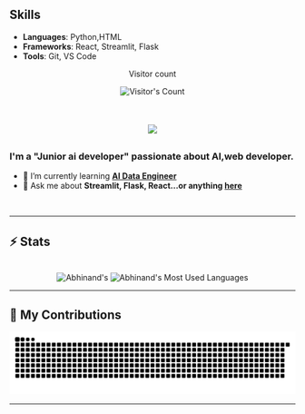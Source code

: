 ## Skills
- **Languages**: Python,HTML
- **Frameworks**: React, Streamlit, Flask
- **Tools**: Git, VS Code

<div align="center"> 
  <p>Visitor count</p>
  <img src="https://profile-counter.glitch.me/{aabhiiih}/count.svg" alt="Visitor's Count" />
</div>
<h1 align="center">
    <img src="https://readme-typing-svg.herokuapp.com/?font=Inter&size=48&center=true&vCenter=true&width=500&height=70&color=4493F8&duration=4000&lines=Hi+There!+👋;+I'm+Abhinand+M!;" />
</h1>

### I'm a "Junior ai developer" passionate about AI,web developer.

- 🌱 I’m currently learning **[AI Data Engineer](https://www.linkedin.com/in/aabhiiih-m/)**
- 💬 Ask me about **Streamlit, Flask, React...or anything [here](https://github.com/{aabhiiih}/{aabhiiih}/issues)**

<br>



<hr>

## ⚡️ Stats

<br>

<div align=center>
  <img width=390 src="https://github-readme-streak-stats.herokuapp.com/?user=aabhiiih&theme=transparent&count_private=true&border_radius=10&locale=en" alt="Abhinand's" />
  <img width=325 src="https://github-readme-stats.vercel.app/api/top-langs?username=aabhiiih&theme=transparent&layout=donut&hide=css&langs_count=8&border_radius=10&show_icons=true&locale=en" alt="Abhinand's Most Used Languages" />
</div>

<hr>

## 🐍 My Contributions

<div align="center">
  <picture>
    <source media="(prefers-color-scheme: dark)" srcset="https://raw.githubusercontent.com/aabhiiih/aabhiiih/output/github-contribution-grid-snake-dark.svg" />
    <source media="(prefers-color-scheme: light)" srcset="https://raw.githubusercontent.com/aabhiiih/aabhiiih/output/github-contribution-grid-snake.svg" />
    <img alt="github-snake" src="https://raw.githubusercontent.com/aabhiiih/aabhiiih/output/github-contribution-grid-snake.svg" />
  </picture>
</div>

<hr>
